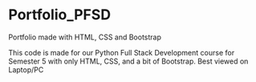 # Portfolio_PFSD
Portfolio made with HTML, CSS and Bootstrap


This code is made for our Python Full Stack Development course for Semester 5 with only HTML, CSS, and a bit of Bootstrap. Best viewed on Laptop/PC
